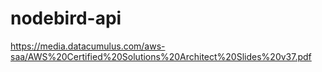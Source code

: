 # nodebird-api

https://media.datacumulus.com/aws-saa/AWS%20Certified%20Solutions%20Architect%20Slides%20v37.pdf
